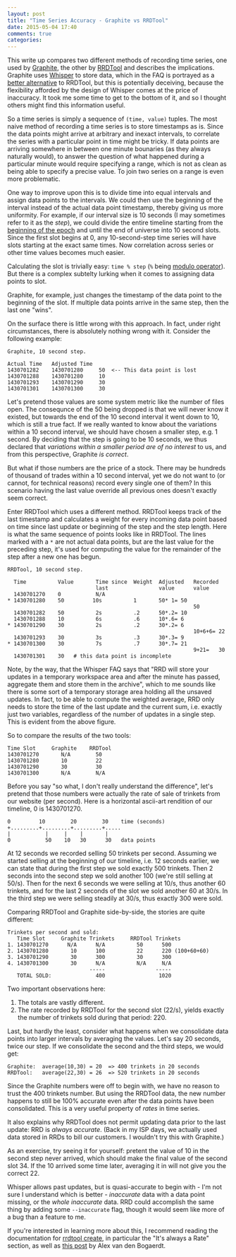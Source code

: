 ```yaml
---
layout: post
title: "Time Series Accuracy - Graphite vs RRDTool"
date: 2015-05-04 17:40
comments: true
categories:
---
```


This write up compares two different methods of recording time series,
one used by
[Graphite](http://graphite.readthedocs.org/en/latest/overview.html),
the other by [RRDTool](https://oss.oetiker.ch/rrdtool/) and describes
the implications. Graphite uses
[Whisper](http://graphite.wikidot.com/whisper) to store data, which in
the FAQ is portrayed as a [better alternative](http://graphite.wikidot.com/whisper#toc1) to RRDTool, but
this is potentially deceiving, because the flexibility afforded by the
design of Whisper comes at the price of inaccuracy. It took me some
time to get to the bottom of it, and so I thought others might find this information
useful.

So a time series is simply a sequence of `(time, value)` tuples. The
most naive method of recording a time series is to store timestamps as
is. Since the data points might arrive at arbitrary and inexact
intervals, to correlate the series with a particular point in time
might be tricky. If data points are arriving somewhere in between one
minute bounaries (as they always naturally would), to answer the
question of what happened during a particular minute would require
specifying a range, which is not as clean as being able to specify a
precise value. To join two series on a range is even more problematic.

One way to improve upon this is to divide time into equal intervals
and assign data points to the intervals. We could then use the
beginning of the interval instead of the actual data point timestamp,
thereby giving us more uniformity. For example, if our interval size
is 10 seconds (I may sometimes refer to it as the _step_), we could
divide the entire timeline starting from the
[beginning of the epoch](http://en.wikipedia.org/wiki/Unix_time)
and until the end of
universe into 10 second slots. Since the first slot begins at 0, any
10-second-step time series will have slots starting at the exact same
times. Now correlation across series or other time values becomes much
easier.

Calculating the slot is trivially easy: `time % step` (`%` being
[modulo operator](https://docs.python.org/3.4/reference/expressions.html#index-51)).
But there is a complex subtelty lurking when it comes to assigning data points to slot.

Graphite, for example, just changes the timestamp of the data point to
the beginning of the slot.  If multiple data points arrive in the same
step, then the last one "wins".

On the surface there is little wrong with this approach. In fact,
under right circumstances, there is absolutely nothing wrong with
it. Consider the following example:

```
Graphite, 10 second step.

Actual Time   Adjusted Time
1430701282    1430701280     50  <-- This data point is lost
1430701288    1430701280     10
1430701293    1430701290     30
1430701301    1430701300     30
```

Let's pretend those values are some system metric like the number of
files open. The consequnce of the 50 being dropped is that we will
never know it existed, but towards the end of the 10 second interval
it went down to 10, which is still a true fact. If we really wanted to
know about the variations within a 10 second interval, we should have
chosen a smaller step, e.g. 1 second. By deciding that the step is
going to be 10 seconds, we thus declared that _variations within a
smaller period are of no interest_ to us, and from this perspective,
Graphite _is correct_.

But what if those numbers are the price of a stock. There may be
hundreds of thousand of trades within a 10 second interval, yet we do
not want to (or cannot, for technical reasons) record every single one
of them? In this scenario having the last value override all previous
ones doesn't exactly seem correct.

Enter RRDTool which uses a different method. RRDTool keeps track of
the last timestamp and calculates a weight for every incoming
data point based on time since last update or beginning of the step and
the step length. Here is what the same sequence of points looks like
in RRDTool. The lines marked with a `*` are not actual data points,
but are the last value for the preceding step, it's used for
computing the value for the remainder of the step after a new one has
begun.

```
RRDTool, 10 second step.

  Time          Value       Time since  Weight  Adjusted   Recorded
                            last                value      value
  1430701270    0           N/A
* 1430701280    50         10s          1       50* 1= 50
                                                           50
  1430701282    50          2s          .2      50*.2= 10
  1430701288    10          6s          .6      10*.6= 6
* 1430701290    30          2s          .2      30*.2= 6
                                                           10+6+6= 22
  1430701293    30          3s          .3      30*.3= 9
* 1430701300    30          7s          .7      30*.7= 21
                                                           9+21=   30
  1430701301    30   # this data point is incomplete
```

Note, by the way, that the Whisper FAQ says that "RRD will store your
updates in a temporary workspace area and after the minute has passed,
aggregate them and store them in the archive", which to me sounds like
there is some sort of a temporary storage area holding all the unsaved
updates. In fact, to be able to compute the weighted average, RRD only
needs to store the time of the last update and the current sum, i.e.
exactly just two variables, regardless of the number of updates in a
single step. This is evident from the above figure.

So to compare the results of the two tools:

```
Time Slot     Graphite    RRDTool
1430701270       N/A        50
1430701280       10         22
1430701290       30         30
1430701300       N/A        N/A

```

Before you say "so what, I don't really understand the difference",
let's pretend that those numbers were actually the rate of sale of
trinkets from our website (per second). Here is a horizontal ascii-art
rendition of our timeline, 0 is 1430701270.

```
0         10        20        30    time (seconds)
+.........+.........+.........+.....
|           |     |    |       |
0           50    10   30      30   data points
```

At 12 seconds we recorded selling 50 trinkets per second. Assuming we
started selling at the beginning of our timeline, i.e. 12 seconds
earlier, we can state that during the first step we sold exactly 500
trinkets. Then 2 seconds into the second step we sold another 100
(we're still selling at 50/s). Then for the next 6 seconds we were
selling at 10/s, thus another 60 trinkets, and for the last 2 seconds
of the slot we sold another 60 at 30/s. In the third step we were
selling steadily at 30/s, thus exactly 300 were sold.

Comparing RRDTool and Graphite side-by-side, the stories are quite different:

```
Trinkets per second and sold:
   Time Slot     Graphite Trinkets     RRDTool Trinkets
1. 1430701270      N/A      N/A          50      500
2. 1430701280       10      100          22      220 (100+60+60)
3. 1430701290       30      300          30      300
4. 1430701300       30      N/A          N/A     N/A
                          -----                -----
   TOTAL SOLD:              400                 1020

```

Two important observations here:

1. The totals are vastly different.
1. The rate recorded by RRDTool for the second slot (22/s), yields
   exactly the number of trinkets sold during that period: 220.

Last, but hardly the least, consider what happens when we consolidate
data points into larger intervals by averaging the values. Let's say
20 seconds, twice our step. If we consolidate the second and the third
steps, we would get:

```
Graphite:  average(10,30) = 20  => 400 trinkets in 20 seconds
RRDTool:   average(22,30) = 26  => 520 trinkets in 20 seconds
```

Since the Graphite numbers were off to begin with, we have no reason
to trust the 400 trinkets number. But using the RRDTool data, the new
number happens to still be 100% accurate even after the data points
have been consolidated. This is a very useful property of _rates_ in
time series.

It also explains why RRDTool does not permit updating data prior to
the last update: RRD is _always accurate_. (Back in my ISP days, we
actually used data stored in RRDs to bill our customers. I wouldn't
try this with Graphite.)

As an exercise, try seeing it for yourself: pretent the value of 10 in
the second step never arrived, which should make the final value of
the second slot 34. If the 10 arrived some time later, averaging it in
will not give you the correct 22.

Whisper allows past updates, but is quasi-accurate to begin with - I'm
not sure I understand which is better - _inaccurate_ data with a data
point missing, or the _whole inaccurate_ data. RRD could accomplish
the same thing by adding some `--inaccurate` flag, though it would
seem like more of a bug than a feature to me.


If you're interested in learning more about this, I recommend reading
the documentation for
[rrdtool create](http://oss.oetiker.ch/rrdtool/doc/rrdcreate.en.html), in
particular the "It's always a Rate" section, as well as
[this post](http://www.vandenbogaerdt.nl/rrdtool/process.php)
by Alex van den Bogaerdt.
